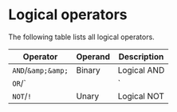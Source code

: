 Logical operators 
======================================



The following table lists all logical operators.


|      Operator      | Operand | Description |
|--------------------|---------|-------------|
| `AND`/`&amp;&amp;` | Binary  | Logical AND |
| `OR`/`||`          | Binary  | Logical OR  |
| `NOT`/`!`          | Unary   | Logical NOT |


